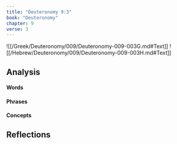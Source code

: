 ```yaml
---
title: "Deuteronomy 9:3"
book: "Deuteronomy"
chapter: 9
verse: 3
---
```

![[/Greek/Deuteronomy/009/Deuteronomy-009-003G.md#Text]]
![[/Hebrew/Deuteronomy/009/Deuteronomy-009-003H.md#Text]]

## Analysis

#### Words

#### Phrases

#### Concepts

## Reflections
